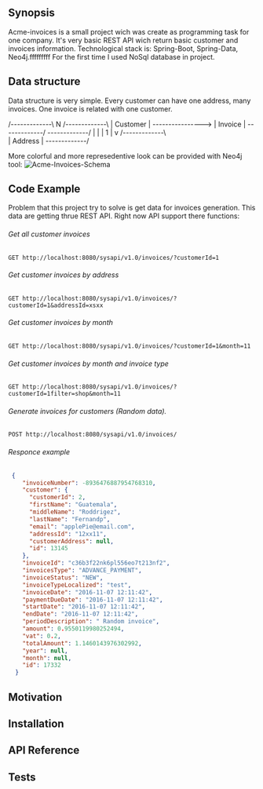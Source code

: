 ## Synopsis

Acme-invoices is a small project wich was create as programming task for one company. It's very basic REST API wich return basic customer and invoices information.
Technological stack is: Spring-Boot, Spring-Data, Neo4j.fffffffff
For the first time I used NoSql database in project.

## Data structure

Data structure is very simple. Every customer can have one address, many invoices.
One invoice is related with one customer.

 /-------------\         N         /-------------\ 
 |   Customer  | ----------------> |   Invoice   |
 \-------------/                   \-------------/
        |
        |
        | 1
        |
        v
  /-------------\  
  |   Address    |
  \-------------/
  
  More colorful and more represedentive look can be provided with Neo4j tool:
  ![Acme-Invoices-Schema](http://imgur.com/a/FgZdC?raw=true)

## Code Example

Problem that this project try to solve is get data for invoices generation. This data are getting thrue REST API. Right now API support there functions:

###### Get all customer invoices
```ffffff
GET http://localhost:8080/sysapi/v1.0/invoices/?customerId=1
```
###### Get customer invoices by address
```
GET http://localhost:8080/sysapi/v1.0/invoices/?customerId=1&addressId=xsxx
```
###### Get customer invoices by month
```
GET http://localhost:8080/sysapi/v1.0/invoices/?customerId=1&month=11
```
###### Get customer invoices by month and invoice type
```
GET http://localhost:8080/sysapi/v1.0/invoices/?customerId=1filter=shop&month=11
```
###### Generate invoices for customers (Random data). 
```
POST http://localhost:8080/sysapi/v1.0/invoices/
```

###### Responce example
```json
 {
    "invoiceNumber": -8936476887954768310,
    "customer": {
      "customerId": 2,
      "firstName": "Guatemala",
      "middleName": "Roddrigez",
      "lastName": "Fernandp",
      "email": "applePie@email.com",
      "addressId": "12xx11",
      "customerAddress": null,
      "id": 13145
    },
    "invoiceId": "c36b3f22nk6pl556eo7t213nf2",
    "invoicesType": "ADVANCE_PAYMENT",
    "invoiceStatus": "NEW",
    "invoiceTypeLocalized": "test",
    "invoiceDate": "2016-11-07 12:11:42",
    "paymentDueDate": "2016-11-07 12:11:42",
    "startDate": "2016-11-07 12:11:42",
    "endDate": "2016-11-07 12:11:42",
    "periodDescription": " Random invoice",
    "amount": 0.9550119980252494,
    "vat": 0.2,
    "totalAmount": 1.1460143976302992,
    "year": null,
    "month": null,
    "id": 17332
  }
```

## Motivation


## Installation


## API Reference


## Tests

